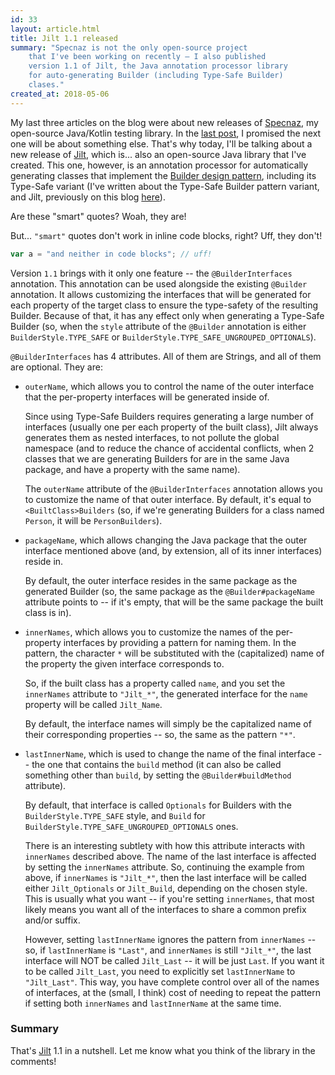 ```yaml
---
id: 33
layout: article.html
title: Jilt 1.1 released
summary: "Specnaz is not the only open-source project
	that I've been working on recently – I also published
	version 1.1 of Jilt, the Java annotation processor library
	for auto-generating Builder (including Type-Safe Builder)
	clases."
created_at: 2018-05-06
---
```


My last three articles on the blog were about new releases of [Specnaz](https://github.com/skinny85/specnaz), my open-source Java/Kotlin testing library. In the [last post](/specnaz-1_3-released), I promised the next one will be about something else. That's why today, I'll be talking about a new release of [Jilt](https://github.com/skinny85/jilt), which is... also an open-source Java library that I've created. This one, however, is an annotation processor for automatically generating classes that implement the [Builder design pattern](https://en.wikipedia.org/wiki/Builder_pattern#Java), including its Type-Safe variant (I've written about the Type-Safe Builder pattern variant, and Jilt, previously on this blog [here](/type-safe-builder-pattern-in-java-and-the-jilt-library)).

Are these "smart" quotes? Woah, they are!

But... `"smart"` quotes don't work in inline code blocks, right? Uff, they don't!

```javascript
var a = "and neither in code blocks"; // uff!
```

Version `1.1` brings with it only one feature -- the `@BuilderInterfaces` annotation. This annotation can be used alongside the existing `@Builder` annotation. It allows customizing the interfaces that will be generated for each property of the target class to ensure the type-safety of the resulting Builder. Because of that, it has any effect only when generating a Type-Safe Builder (so, when the `style` attribute of the `@Builder` annotation is either `BuilderStyle.TYPE_SAFE` or `BuilderStyle.TYPE_SAFE_UNGROUPED_OPTIONALS`).

`@BuilderInterfaces` has 4 attributes. All of them are Strings, and all of them are optional. They are:

*   `outerName`, which allows you to control the name of the outer interface that the per-property interfaces will be generated inside of.
    
    Since using Type-Safe Builders requires generating a large number of interfaces (usually one per each property of the built class), Jilt always generates them as nested interfaces, to not pollute the global namespace (and to reduce the chance of accidental conflicts, when 2 classes that we are generating Builders for are in the same Java package, and have a property with the same name).
    
    The `outerName` attribute of the `@BuilderInterfaces` annotation allows you to customize the name of that outer interface. By default, it's equal to `<BuiltClass>Builders` (so, if we're generating Builders for a class named `Person`, it will be `PersonBuilders`).
    
*   `packageName`, which allows changing the Java package that the outer interface mentioned above (and, by extension, all of its inner interfaces) reside in.
    
    By default, the outer interface resides in the same package as the generated Builder (so, the same package as the `@Builder#packageName` attribute points to -- if it's empty, that will be the same package the built class is in).
    
*   `innerNames`, which allows you to customize the names of the per-property interfaces by providing a pattern for naming them. In the pattern, the character `*` will be substituted with the (capitalized) name of the property the given interface corresponds to.
    
    So, if the built class has a property called `name`, and you set the `innerNames` attribute to `"Jilt_*"`, the generated interface for the `name` property will be called `Jilt_Name`.
    
    By default, the interface names will simply be the capitalized name of their corresponding properties -- so, the same as the pattern `"*"`.
    
*   `lastInnerName`, which is used to change the name of the final interface -- the one that contains the `build` method (it can also be called something other than `build`, by setting the `@Builder#buildMethod` attribute).
    
    By default, that interface is called `Optionals` for Builders with the `BuilderStyle.TYPE_SAFE` style, and `Build` for `BuilderStyle.TYPE_SAFE_UNGROUPED_OPTIONALS` ones.
    
    There is an interesting subtlety with how this attribute interacts with `innerNames` described above. The name of the last interface is affected by setting the `innerNames` attribute. So, continuing the example from above, if `innerNames` is `"Jilt_*"`, then the last interface will be called either `Jilt_Optionals` or `Jilt_Build`, depending on the chosen style. This is usually what you want -- if you're setting `innerNames`, that most likely means you want all of the interfaces to share a common prefix and/or suffix.
    
    However, setting `lastInnerName` ignores the pattern from `innerNames` -- so, if `lastInnerName` is `"Last"`, and `innerNames` is still `"Jilt_*"`, the last interface will NOT be called `Jilt_Last` -- it will be just `Last`. If you want it to be called `Jilt_Last`, you need to explicitly set `lastInnerName` to `"Jilt_Last"`. This way, you have complete control over all of the names of interfaces, at the (small, I think) cost of needing to repeat the pattern if setting both `innerNames` and `lastInnerName` at the same time.

### Summary

That's [Jilt](https://github.com/skinny85/jilt) 1.1 in a nutshell. Let me know what you think of the library in the comments!
